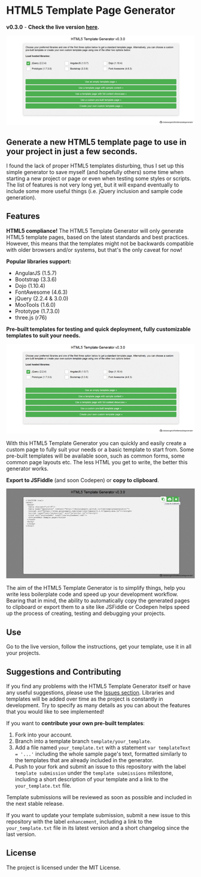 # HTML5 Template Page Generator

**v0.3.0**   -   **Check the live version [here](https://chalarangelo.github.io/htmltemplategenerator/).**

![HTML5 Template Generator](https://raw.githubusercontent.com/Chalarangelo/htmltemplategenerator/master/gif1.gif "Empty HTML5 template page code generation")

## Generate a new HTML5 template page to use in your project in just a few seconds.

I found the lack of proper HTML5 templates disturbing, thus I set up this simple generator to save myself (and hopefully others) some time when starting a new project or page or even when testing some styles or scripts. The list of features is not very long yet, but it will expand eventually to include some more useful things (i.e. jQuery inclusion and sample code generation).

## Features

**HTML5 compliance!** The HTML5 Template Generator will only generate HTML5 template pages, based on the latest standards and best practices. However, this means that the templates might not be backwards compatible with older browsers and/or systems, but that's the only caveat for now!

**Popular libraries support:**
+ AngularJS (1.5.7)
+ Bootstrap (3.3.6)
+ Dojo (1.10.4)
+ FontAwesome (4.6.3)
+ jQuery (2.2.4 & 3.0.0)
+ MooTools (1.6.0)
+ Prototype (1.7.3.0)
+ three.js (r76)

**Pre-built templates for testing and quick deployment, fully customizable templates to suit your needs.**

![Custom page generator](https://raw.githubusercontent.com/Chalarangelo/htmltemplategenerator/master/gif3.gif "Custom HTML5 template page code generation")

With this HTML5 Template Generator you can quickly and easily create a custom page to fully suit your needs or a basic template to start from. Some pre-built templates will be available soon, such as common forms, some common page layouts etc. The less HTML you get to write, the better this generator works.

**Export to JSFiddle** (and soon Codepen) or **copy to clipboard**. 

![Export to JSFiddle, Copy to clipboard](https://raw.githubusercontent.com/Chalarangelo/htmltemplategenerator/master/gif2.gif "Export to JSFiddle, Copy to clipboard")

The aim of the HTML5 Template Generator is to simplify things, help you write less boilerplate code and speed up your development workflow. Bearing that in mind, the ability to automatically copy the generated pages to clipboard or export them to a site like JSFiddle or Codepen helps speed up the process of creating, testing and debugging your projects.

## Use

Go to the live version, follow the instructions, get your template, use it in all your projects.

## Suggestions and Contributing

If you find any problems with the HTML5 Template Generator itself or have any useful suggestions, please use the [Issues section](https://github.com/Chalarangelo/htmltemplategenerator/issues). Libraries and templates will be added over time as the project is constantly in development. Try to specify as many details as you can about the features that you would like to see implemented!

If you want to **contribute your own pre-built templates**:

1. Fork into your account.
2. Branch into a template branch `template/your_template`.
3. Add a file named `your_template.txt` with a statement `var templateText = '...'` including the whole sample page's text, formatted similarly to the templates that are already included in the generator.
4. Push to your fork and submit an issue to this repository with the label `template submission` under the `template submissions` milestone, including a short description of your template and a link to the `your_template.txt` file.

Template submissions will be reviewed as soon as possible and included in the next stable release. 

If you want to update your template submission, submit a new issue to this repository with the label `enhancement`, including a link to the `your_template.txt` file in its latest version and a short changelog since the last version.

## License

The project is licensed under the MIT License.
